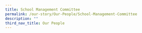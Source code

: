 ```yaml
---
title: School Management Committee
permalink: /our-story/Our-People/School-Management-Committee
description: ""
third_nav_title: Our People
---
```

